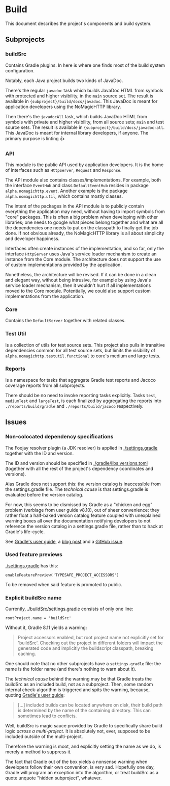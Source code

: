 # Build

This document describes the project's components and build system.

## Subprojects

### buildSrc

Contains Gradle plugins. In here is where one finds most of the build system
configuration.

Notably, each Java project builds two kinds of JavaDoc.

There's the regular `javadoc` task which builds JavaDoc HTML from symbols with
protected and higher visibility, in the `main` source set. The result is
available in `{subproject}/build/docs/javadoc`. This JavaDoc is meant for
application developers using the NoMagicHTTP library.

Then there's the `javadocAll` task, which builds JavaDoc HTML from symbols with
private and higher visibility, from all source sets; `main` and test source
sets. The result is available in `{subproject}/build/docs/javadoc-all`. This
JavaDoc is meant for internal library developers, if anyone. The primary purpose
is linting 👍

### API

This module is the public API used by application developers. It is the home of
interfaces such as `HttpServer`, `Request` and `Response`.

The API module also contains classes/implementations. For example, both the
interface `EventHub` and class `DefaultEventHub` resides in package
`alpha.nomagichttp.event`. Another example is the package
`alpha.nomagichttp.util`, which contains mostly classes.

The intent of the packages in the API module is to publicly contain everything
the application may need, without having to import symbols from "core" packages.
This is often a big problem when developing with other libraries; one needs to
google what pieces belong together and what are all the dependencies one needs
to put on the classpath to finally get the job done. If not obvious already, the
NoMagicHTTP library is all about simplicity and developer happiness.

Interfaces often create instances of the implementation, and so far, only the
interface `HttpServer` uses Java's service loader mechanism to create an
instance from the Core module. The architecture does not support the use of
custom implementations provided by the application.

Nonetheless, the architecture will be revised. If it can be done in a clean and
elegant way, without being intrusive, for example by using Java's service loader
mechanism, then it wouldn't hurt if all implementations moved to the Core
module. Potentially, we could also support custom implementations from the
application.

### Core

Contains the `DefaultServer` together with related classes.

### Test Util

Is a collection of utils for test source sets. This project also pulls in
transitive dependencies common for all test source sets, but limits the
visibility of `alpha.nomagichttp.testutil.functional` to core's medium and large
tests.

### Reports

Is a namespace for tasks that aggregate Gradle test reports and Jacoco coverage
reports from all subprojects.

There should be no need to invoke reporting tasks explicitly. Tasks `test`,
`mediumTest` and `largeTest`, is each finalized by aggregating the reports into
`./reports/build/gradle` and `./reports/build/jacoco` respectively.

## Issues

### Non-colocated dependency specifications

The Foojay resolver plugin (a JDK resolver) is applied in
[./settings.gradle][NCDS-1] together with the ID and version.

The ID and version should be specified in
[./gradle/libs.versions.toml][NCDS-2] (together with all the rest of the
project's dependency coordinates and versions).

Alas Gradle does not support this: the version catalog is inaccessible from the
settings.gradle file. The _technical cause_ is that settings.gradle is evaluated
before the version catalog.

For now, this seems to be dismissed by Gradle as a "chicken and egg" problem
(verbiage from user guide v8.10), out of sheer convenience: they rather float a
half-baked version catalog feature coupled with unexplained warning boxes all
over the documentation notifying developers to not reference the version catalog
in a settings.gradle file, rather than to hack at Gradle's life-cycle.

See [Gradle's user guide][NCDS-3], a [blog post][NCDS-4] and a
[GitHub issue][NCDS-5].

[NCDS-1]: ../settings.gradle
[NCDS-2]: ../gradle/libs.versions.toml
[NCDS-3]: https://docs.gradle.org/8.11/userguide/version_catalogs.html#sec:plugins-ver
[NCDS-4]: https://melix.github.io/blog/2021/03/version-catalogs-faq.html#_can_i_use_a_version_catalog_to_declare_plugin_versions
[NCDS-5]: https://github.com/gradle/gradle/issues/24876

### Used feature previews

[./settings.gradle][UFP-1] has this:

    enableFeaturePreview('TYPESAFE_PROJECT_ACCESSORS')

To be removed when said feature is promoted to public.

[UFP-1]: ../settings.gradle

### Explicit buildSrc name

Currently, [./buildSrc/settings.gradle][EBN-1] consists of only one line:

    rootProject.name = 'buildSrc'

Without it, Gradle 8.11 yields a warning:

> Project accessors enabled, but root project name not explicitly set for
> 'buildSrc'. Checking out the project in different folders will impact the
> generated code and implicitly the buildscript classpath, breaking caching.

One should note that no other subprojects have a `settings.gradle` file: the
name is the folder name (and there's nothing to warn about it).

The _technical cause_ behind the warning may be that Gradle treats the buildSrc
as an included build, not as a subproject. Then, some random internal
check-algorithm is triggered and spits the warning, because, quoting
[Gradle's user guide][EBN-2]:

> [...] included builds can be located anywhere on disk, their build path is
> determined by the name of the containing directory. This can sometimes lead to
> conflicts.

Well, buildSrc is magic sauce provided by Gradle to specifically share build
logic _across a multi-project_. It is absolutely not, ever, supposed to be
included outside of the multi-project.

Therefore the warning is moot, and explicitly setting the name as we do, is
merely a method to suppress it.

The fact that Gradle out of the box yields a nonsense warning when developers
follow their own convention, is very sad. Hopefully one day, Gradle will program
an exception into the algorithm, or treat buildSrc as a quote unquote "hidden
subproject", whatever.

[EBN-1]: ../buildSrc/settings.gradle
[EBN-2]: https://docs.gradle.org/8.11/userguide/composite_builds.html#included_builds
